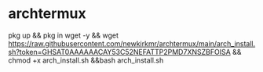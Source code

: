 # archtermux
pkg up && pkg in wget -y && wget https://raw.githubusercontent.com/newkirkmr/archtermux/main/arch_install.sh?token=GHSAT0AAAAAACAY53C52NEFATTP2PMD7XNSZBFOISA && chmod +x arch_install.sh &&bash arch_install.sh 
